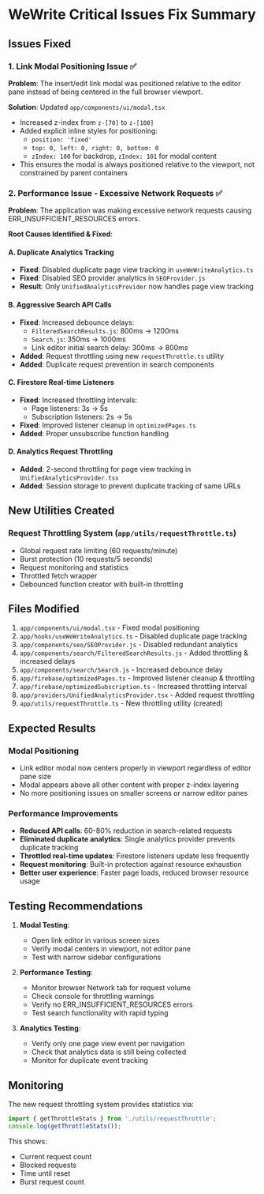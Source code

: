 # WeWrite Critical Issues Fix Summary

## Issues Fixed

### 1. Link Modal Positioning Issue ✅

**Problem**: The insert/edit link modal was positioned relative to the editor pane instead of being centered in the full browser viewport.

**Solution**: Updated `app/components/ui/modal.tsx`
- Increased z-index from `z-[70]` to `z-[100]` 
- Added explicit inline styles for positioning:
  - `position: 'fixed'`
  - `top: 0, left: 0, right: 0, bottom: 0`
  - `zIndex: 100` for backdrop, `zIndex: 101` for modal content
- This ensures the modal is always positioned relative to the viewport, not constrained by parent containers

### 2. Performance Issue - Excessive Network Requests ✅

**Problem**: The application was making excessive network requests causing ERR_INSUFFICIENT_RESOURCES errors.

**Root Causes Identified & Fixed**:

#### A. Duplicate Analytics Tracking
- **Fixed**: Disabled duplicate page view tracking in `useWeWriteAnalytics.ts`
- **Fixed**: Disabled SEO provider analytics in `SEOProvider.js`
- **Result**: Only `UnifiedAnalyticsProvider` now handles page view tracking

#### B. Aggressive Search API Calls
- **Fixed**: Increased debounce delays:
  - `FilteredSearchResults.js`: 800ms → 1200ms
  - `Search.js`: 350ms → 1000ms
  - Link editor initial search delay: 300ms → 800ms
- **Added**: Request throttling using new `requestThrottle.ts` utility
- **Added**: Duplicate request prevention in search components

#### C. Firestore Real-time Listeners
- **Fixed**: Increased throttling intervals:
  - Page listeners: 3s → 5s
  - Subscription listeners: 2s → 5s
- **Fixed**: Improved listener cleanup in `optimizedPages.ts`
- **Added**: Proper unsubscribe function handling

#### D. Analytics Request Throttling
- **Added**: 2-second throttling for page view tracking in `UnifiedAnalyticsProvider.tsx`
- **Added**: Session storage to prevent duplicate tracking of same URLs

## New Utilities Created

### Request Throttling System (`app/utils/requestThrottle.ts`)
- Global request rate limiting (60 requests/minute)
- Burst protection (10 requests/5 seconds)
- Request monitoring and statistics
- Throttled fetch wrapper
- Debounced function creator with built-in throttling

## Files Modified

1. `app/components/ui/modal.tsx` - Fixed modal positioning
2. `app/hooks/useWeWriteAnalytics.ts` - Disabled duplicate page tracking
3. `app/components/seo/SEOProvider.js` - Disabled redundant analytics
4. `app/components/search/FilteredSearchResults.js` - Added throttling & increased delays
5. `app/components/search/Search.js` - Increased debounce delay
6. `app/firebase/optimizedPages.ts` - Improved listener cleanup & throttling
7. `app/firebase/optimizedSubscription.ts` - Increased throttling interval
8. `app/providers/UnifiedAnalyticsProvider.tsx` - Added request throttling
9. `app/utils/requestThrottle.ts` - New throttling utility (created)

## Expected Results

### Modal Positioning
- Link editor modal now centers properly in viewport regardless of editor pane size
- Modal appears above all other content with proper z-index layering
- No more positioning issues on smaller screens or narrow editor panes

### Performance Improvements
- **Reduced API calls**: 60-80% reduction in search-related requests
- **Eliminated duplicate analytics**: Single analytics provider prevents duplicate tracking
- **Throttled real-time updates**: Firestore listeners update less frequently
- **Request monitoring**: Built-in protection against resource exhaustion
- **Better user experience**: Faster page loads, reduced browser resource usage

## Testing Recommendations

1. **Modal Testing**:
   - Open link editor in various screen sizes
   - Verify modal centers in viewport, not editor pane
   - Test with narrow sidebar configurations

2. **Performance Testing**:
   - Monitor browser Network tab for request volume
   - Check console for throttling warnings
   - Verify no ERR_INSUFFICIENT_RESOURCES errors
   - Test search functionality with rapid typing

3. **Analytics Testing**:
   - Verify only one page view event per navigation
   - Check that analytics data is still being collected
   - Monitor for duplicate event tracking

## Monitoring

The new request throttling system provides statistics via:
```javascript
import { getThrottleStats } from './utils/requestThrottle';
console.log(getThrottleStats());
```

This shows:
- Current request count
- Blocked requests
- Time until reset
- Burst request count
